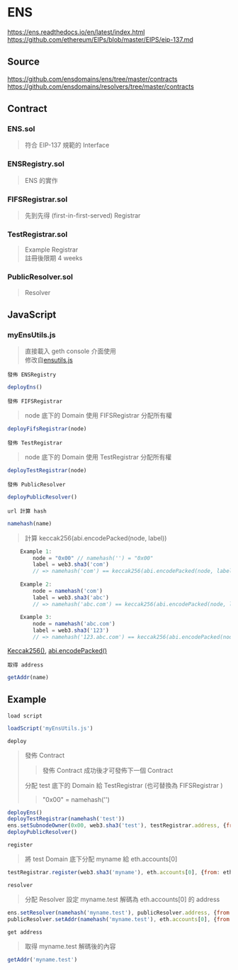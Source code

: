 # ENS
https://ens.readthedocs.io/en/latest/index.html  
https://github.com/ethereum/EIPs/blob/master/EIPS/eip-137.md
## Source
https://github.com/ensdomains/ens/tree/master/contracts  
https://github.com/ensdomains/resolvers/tree/master/contracts
## Contract
### ENS.sol
> 符合 EIP-137 規範的 Interface
### ENSRegistry.sol
> ENS 的實作
### FIFSRegistrar.sol
> 先到先得 (first-in-first-served) Registrar
### TestRegistrar.sol
> Example Registrar  
> 註冊後限期 4 weeks
### PublicResolver.sol
> Resolver
## JavaScript
### myEnsUtils.js
[ensutils.js]: https://github.com/ensdomains/ens/blob/master/ensutils.js
> 直接載入 geth console 介面使用  
> 修改自[ensutils.js]

`發佈 ENSRegistry`
```Javascript
deployEns()
```

`發佈 FIFSRegistrar`
> node 底下的 Domain 使用 FIFSRegistrar 分配所有權
```Javascript
deployFifsRegistrar(node)
```

`發佈 TestRegistrar`
> node 底下的 Domain 使用 TestRegistrar 分配所有權
```Javascript
deployTestRegistrar(node)
```

`發佈 PublicResolver`
```Javascript
deployPublicResolver()
```

`url 計算 hash`
```Javascript
namehash(name)
```
> 計算 keccak256(abi.encodePacked(node, label))
```Javascript 
    Example 1:
        node = "0x00" // namehash('') = "0x00"
        label = web3.sha3('com')
        // => namehash('com') == keccak256(abi.encodePacked(node, label))
        
    Example 2:
        node = namehash('com')
        label = web3.sha3('abc')
        // => namehash('abc.com') == keccak256(abi.encodePacked(node, label))
    
    Example 3:
        node = namehash('abc.com')
        label = web3.sha3('123')
        // => namehash('123.abc.com') == keccak256(abi.encodePacked(node, label))
```
[Keccak256()]: https://solidity.readthedocs.io/en/v0.5.3/units-and-global-variables.html#mathematical-and-cryptographic-functions
[abi.encodePacked()]: https://solidity.readthedocs.io/en/v0.5.3/abi-spec.html#abi-packed-mode
[Keccak256()], [abi.encodePacked()] 

`取得 address`
```Javascript
getAddr(name)
```

## Example
`load script`
```Javascript
loadScript('myEnsUtils.js')
```
`deploy`
> 發佈 Contract  
>> 發佈 Contract 成功後才可發佈下一個 Contract
> 
> 分配 test 底下的 Domain 給 TestRegistrar (也可替換為 FIFSRegistrar )
>> "0x00" = namehash('')
```Javascript
deployEns() 
deployTestRegistrar(namehash('test'))
ens.setSubnodeOwner(0x00, web3.sha3('test'), testRegistrar.address, {from: eth.accounts[0]})
deployPublicResolver()
```
`register`
> 將 test Domain 底下分配 myname 給 eth.accounts[0]
```Javascript
testRegistrar.register(web3.sha3('myname'), eth.accounts[0], {from: eth.accounts[0]})
```
`resolver`
> 分配 Resolver
> 設定 myname.test 解碼為 eth.accounts[0] 的 address
```Javascript
ens.setResolver(namehash('myname.test'), publicResolver.address, {from: eth.accounts[0]})
publicResolver.setAddr(namehash('myname.test'), eth.accounts[0], {from: eth.accounts[0]})
```
`get address`
> 取得 myname.test 解碼後的內容
```Javascript
getAddr('myname.test')
```